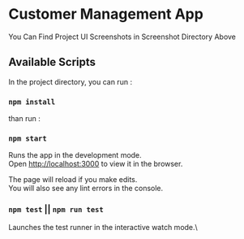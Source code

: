 # Customer Management App

You Can Find Project UI Screenshots in Screenshot Directory Above

## Available Scripts

In the project directory, you can run : 
### `npm install`

than run :
### `npm start`

Runs the app in the development mode.\
Open [http://localhost:3000](http://localhost:3000) to view it in the browser.

The page will reload if you make edits.\
You will also see any lint errors in the console.

### `npm test` || `npm run test`

Launches the test runner in the interactive watch mode.\



